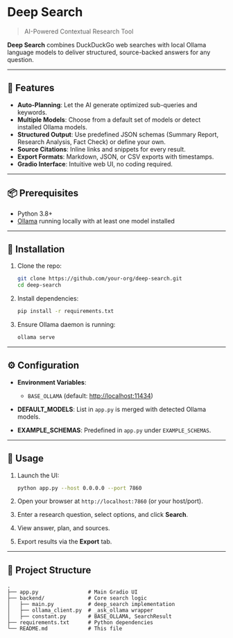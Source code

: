 # Deep Search

> AI-Powered Contextual Research Tool

**Deep Search** combines DuckDuckGo web searches with local Ollama language models to deliver structured, source-backed answers for any question.

---

## 🚀 Features

* **Auto-Planning**: Let the AI generate optimized sub-queries and keywords.
* **Multiple Models**: Choose from a default set of models or detect installed Ollama models.
* **Structured Output**: Use predefined JSON schemas (Summary Report, Research Analysis, Fact Check) or define your own.
* **Source Citations**: Inline links and snippets for every result.
* **Export Formats**: Markdown, JSON, or CSV exports with timestamps.
* **Gradio Interface**: Intuitive web UI, no coding required.

---

## 📦 Prerequisites

* Python 3.8+
* [Ollama](https://ollama.com/) running locally with at least one model installed

---

## 🔧 Installation

1. Clone the repo:

   ```bash
   git clone https://github.com/your-org/deep-search.git
   cd deep-search
   ```
2. Install dependencies:

   ```bash
   pip install -r requirements.txt
   ```
3. Ensure Ollama daemon is running:

   ```bash
   ollama serve
   ```

---

## ⚙️ Configuration

* **Environment Variables**:

  * `BASE_OLLAMA` (default: [http://localhost:11434](http://localhost:11434))

* **DEFAULT\_MODELS**: List in `app.py` is merged with detected Ollama models.

* **EXAMPLE\_SCHEMAS**: Predefined in `app.py` under `EXAMPLE_SCHEMAS`.

---

## 🏁 Usage

1. Launch the UI:

   ```bash
   python app.py --host 0.0.0.0 --port 7860
   ```
2. Open your browser at `http://localhost:7860` (or your host/port).
3. Enter a research question, select options, and click **Search**.
4. View answer, plan, and sources.
5. Export results via the **Export** tab.

---

## 📂 Project Structure

```
.
├── app.py                # Main Gradio UI
├── backend/              # Core search logic
│   ├── main.py           # deep_search implementation
│   ├── ollama_client.py  # _ask_ollama wrapper
│   ├── constant.py       # BASE_OLLAMA, SearchResult
├── requirements.txt      # Python dependencies
└── README.md             # This file
```

